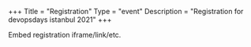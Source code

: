 +++
Title = "Registration"
Type = "event"
Description = "Registration for devopsdays istanbul 2021"
+++

<div style="width:100%; text-align:left;">

Embed registration iframe/link/etc.
</div></div>
</div>
